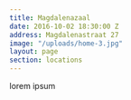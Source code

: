 ```yaml
---
title: Magdalenazaal
date: 2016-10-02 18:30:00 Z
address: Magdalenastraat 27
image: "/uploads/home-3.jpg"
layout: page
section: locations
---
```


lorem ipsum
